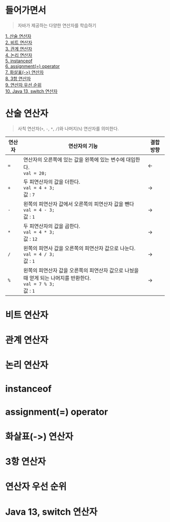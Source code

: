 # 들어가면서
> 자바가 제공하는 다양한 연산자를 학습하기   
      
[1. 산술 연산자](#산술-연산자)     
[2. 비트 연산자](#비트-연산자)    
[3. 관계 연산자](#관계-연산자)     
[4. 논리 연산자](#논리-연산자)    
[5. instanceof](#instanceof)  
[6. assignment(=) operator](#assignment-operator)   
[7. 화살표(->) 연산자](#화살표--연산자)   
[8. 3항 연산자](#3항-연산자)   
[9. 연산자 우선 순위](#연산자-우선-순위)   
[10. Java 13, switch 연산자](#java-13-switch-연산자)   

# 산술 연산자
> 사칙 연산자(`+`, `-`, `*`, `/`)와 나머지(`%`) 연산자를 의미한다.      
  
|연산자|연산자의 기능|결합 방향|
|-----|---------|-------|
|`=`|연산자의 오른쪽에 있는 값을 왼쪽에 있는 변수에 대입한다.<br>`val = 20;`|<-|
|`+`|두 피연산자의 값을 더한다.<br>`val = 4 + 3;`<br>값 : `7`|->|
|`-`|왼쪽의 피연산자 값에서 오른쪽의 피연산자 값을 뺀다<br>`val = 4 - 3;`<br>값 : `1`|->|
|`*`|두 피연산자의 값을 곱한다.<br>`val = 4 * 3;`<br>값 : `12`|->|
|`/`|왼쪽의 피연사 값을 오른쪽의 피연산자 값으로 나눈다.<br>`val = 4 / 3;`<br>값 : `1`|->|
|`%`|왼쪽의 피연산자 값을 오른쪽의 피연산자 값으로 나눴을 때 얻게 되는 나머지를 반환한다.<br>`val = 7 % 3;`<br>값 : `1`|->|


# 비트 연산자
# 관계 연산자
# 논리 연산자
# instanceof
# assignment(=) operator
# 화살표(->) 연산자
# 3항 연산자
# 연산자 우선 순위
# Java 13, switch 연산자
